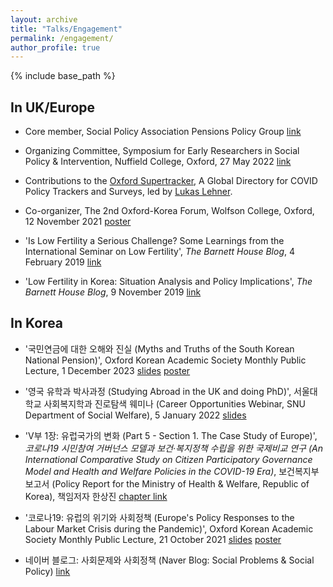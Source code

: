 ```yaml
---
layout: archive
title: "Talks/Engagement"
permalink: /engagement/
author_profile: true
---
```


{% include base_path %}

## In UK/Europe
* Core member, Social Policy Association Pensions Policy Group [link](https://social-policy.org.uk/news/spa-policy-groups/)

* Organizing Committee, Symposium for Early Researchers in Social Policy & Intervention, Nuffield College, Oxford, 27 May 2022 [link](https://www.spi.ox.ac.uk/article/successful-research-symposium-continues-to-develop-our-collaborative-culture)

* Contributions to the [Oxford Supertracker](https://supertracker.spi.ox.ac.uk/about/), A Global Directory for COVID Policy Trackers and Surveys, led by [Lukas Lehner](https://lukaslehner.github.io/).

* Co-organizer, The 2nd Oxford-Korea Forum, Wolfson College, Oxford, 12 November 2021 [poster](../images/oxford_korea.jpg)

* 'Is Low Fertility a Serious Challenge? Some Learnings from the International Seminar on Low Fertility', *The Barnett House Blog*, 4 February 2019 [link](https://barnetthouseblog.wixsite.com/tbhb/single-post/2019/02/04/is-low-fertility-a-serious-challenge-some-learnings-from-the-international-seminar-on-low)

* 'Low Fertility in Korea: Situation Analysis and Policy Implications', *The Barnett House Blog*, 9 November 2019 [link](https://barnetthouseblog.wixsite.com/tbhb/single-post/2018/11/09/low-fertility-in-korea-situation-analysis-and-policy-implications)


## In Korea
* '국민연금에 대한 오해와 진실 (Myths and Truths of the South Korean National Pension)', Oxford Korean Academic Society Monthly Public Lecture, 1 December 2023 [slides](../files/OKAS_2023.pdf) [poster](../images/OKAS_2023.png)

* '영국 유학과 박사과정 (Studying Abroad in the UK and doing PhD)', 서울대학교 사회복지학과 진로탐색 웨미나 (Career Opportunities Webinar, SNU Department of Social Welfare), 5 January 2022 [slides](../files/snu_2022.pdf)

* 'V부 1장: 유럽국가의 변화 (Part 5 - Section 1. The Case Study of Europe)', *코로나19 시민참여 거버넌스 모델과 보건‧복지정책 수립을 위한 국제비교 연구 (An International Comparative Study on Citizen Participatory Governance Model and Health and Welfare Policies in the COVID-19 Era)*, 보건복지부 보고서 (Policy Report for the Ministry of Health & Welfare, Republic of Korea), 책임저자 한상진 [chapter link](../files/report_joongmin.pdf)

* '코로나19: 유럽의 위기와 사회정책 (Europe's Policy Responses to the Labour Market Crisis during the Pandemic)', Oxford Korean Academic Society Monthly Public Lecture, 21 October 2021 [slides](../files/OKAS_2021.pdf) [poster](../images/OKAS_poster2021.jpeg)

* 네이버 블로그: 사회문제와 사회정책 (Naver Blog: Social Problems & Social Policy) [link](https://blog.naver.com/shakgun)

